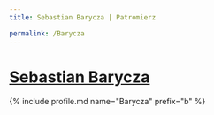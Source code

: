 ```yaml
---
title: Sebastian Barycza | Patromierz

permalink: /Barycza
---
```


# [Sebastian Barycza](https://patronite.pl/Barycza)

{% include profile.md name="Barycza" prefix="b" %}
